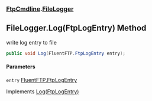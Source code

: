 ### [FtpCmdline](FtpCmdline.md 'FtpCmdline').[FileLogger](FileLogger.md 'FtpCmdline.FileLogger')

## FileLogger.Log(FtpLogEntry) Method

write log entry to file

```csharp
public void Log(FluentFTP.FtpLogEntry entry);
```
#### Parameters

<a name='FtpCmdline.FileLogger.Log(FluentFTP.FtpLogEntry).entry'></a>

`entry` [FluentFTP.FtpLogEntry](https://docs.microsoft.com/en-us/dotnet/api/FluentFTP.FtpLogEntry 'FluentFTP.FtpLogEntry')

Implements [Log(FtpLogEntry)](https://docs.microsoft.com/en-us/dotnet/api/FluentFTP.IFtpLogger.Log#FluentFTP_IFtpLogger_Log_FluentFTP_FtpLogEntry_ 'FluentFTP.IFtpLogger.Log(FluentFTP.FtpLogEntry)')